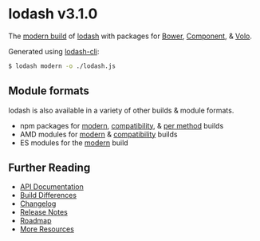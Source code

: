 # lodash v3.1.0

The [modern build](https://github.com/lodash/lodash/wiki/Build-Differences) of [lodash](https://lodash.com/) with packages for [Bower](http://bower.io/), [Component](http://component.github.io/), & [Volo](http://volojs.org/).

Generated using [lodash-cli](https://www.npmjs.com/package/lodash-cli):
```bash
$ lodash modern -o ./lodash.js
```

## Module formats

lodash is also available in a variety of other builds & module formats.

 * npm packages for [modern](https://www.npmjs.com/package/lodash), [compatibility](https://www.npmjs.com/package/lodash-compat), & [per method](https://www.npmjs.com/browse/keyword/lodash-modularized) builds
 * AMD modules for [modern](https://github.com/lodash/lodash/tree/3.1.0-amd) & [compatibility](https://github.com/lodash/lodash-compat/tree/3.1.0-amd) builds
 * ES modules for the [modern](https://github.com/lodash/lodash/tree/3.1.0-es) build

## Further Reading

  * [API Documentation](https://lodash.com/docs)
  * [Build Differences](https://github.com/lodash/lodash/wiki/Build-Differences)
  * [Changelog](https://github.com/lodash/lodash/wiki/Changelog)
  * [Release Notes](https://github.com/lodash/lodash/releases)
  * [Roadmap](https://github.com/lodash/lodash/wiki/Roadmap)
  * [More Resources](https://github.com/lodash/lodash/wiki/Resources)
